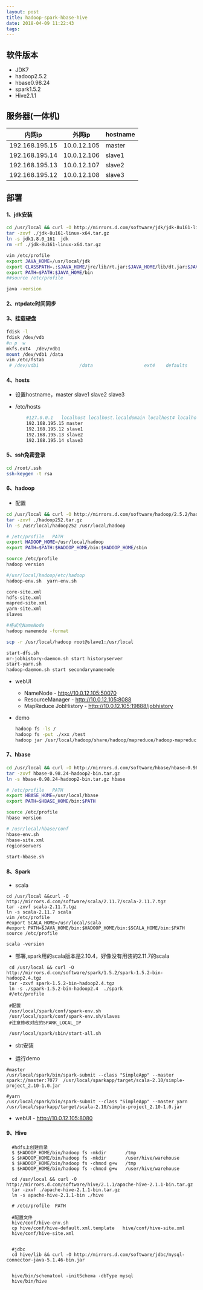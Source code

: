 ```yaml
---
layout: post
title: hadoop-spark-hbase-hive
date: 2018-04-09 11:22:43
tags:
---
```


## 软件版本

* JDK7  
* hadoop2.5.2 
* hbase0.98.24   
* spark1.5.2  
* Hive2.1.1 

## 服务器(一体机)

|    内网ip        | 外网ip | hostname |
| --------------- | -----  |  -----   |
| 192.168.195.15  |  10.0.12.105 | master |
| 192.168.195.14  |  10.0.12.106 | slave1 |
| 192.168.195.13  |  10.0.12.107 | slave2 |
| 192.168.195.12  |  10.0.12.108 | slave3 |


## 部署
#### 1、jdk安装
```sh
cd /usr/local && curl -O http://mirrors.d.com/software/jdk/jdk-8u161-linux-x64.tar.gz
tar -zxvf ./jdk-8u161-linux-x64.tar.gz
ln -s jdk1.8.0_161  jdk
rm -rf ./jdk-8u161-linux-x64.tar.gz

vim /etc/profile
export JAVA_HOME=/usr/local/jdk
export CLASSPATH=.:$JAVA_HOME/jre/lib/rt.jar:$JAVA_HOME/lib/dt.jar:$JAVA_HOME/lib/tools.jar
export PATH=$PATH:$JAVA_HOME/bin
##source /etc/profile

java -version

```
#### 2、ntpdate时间同步

#### 3、挂载硬盘
```sh
fdisk -l
fdisk /dev/vdb
#n p  w
mkfs.ext4  /dev/vdb1
mount /dev/vdb1 /data
vim /etc/fstab
 # /dev/vdb1               /data                   ext4    defaults        0 0

```
#### 4、hosts
* 设置hostname，master slave1 slave2 slave3
* /etc/hosts
	
	```sh
		#127.0.0.1   localhost localhost.localdomain localhost4 localhost4.localdomain4 master.novalocal
		192.168.195.15 master 
        192.168.195.12 slave1
        192.168.195.13 slave2
        192.168.195.14 slave3
	```

#### 5、ssh免密登录
```sh
cd /root/.ssh
ssh-keygen -t rsa 
```

#### 6、hadoop

* 配置

```sh
cd /usr/local && curl -O http://mirrors.d.com/software/hadoop/2.5.2/hadoop-2.5.2.tar.gz
tar -zxvf ./hadoop252.tar.gz
ln -s /usr/local/hadoop252 /usr/local/hadoop

# /etc/profile   PATH
export HADOOP_HOME=/usr/local/hadoop
export PATH=$PATH:$HADOOP_HOME/bin:$HADOOP_HOME/sbin

source /etc/profile
hadoop version

#/usr/local/hadoop/etc/hadoop
hadoop-env.sh  yarn-env.sh

core-site.xml
hdfs-site.xml
mapred-site.xml
yarn-site.xml
slaves

#格式化NameNode
hadoop namenode -format 

scp -r /usr/local/hadoop root@slave1:/usr/local

start-dfs.sh
mr-jobhistory-daemon.sh start historyserver
start-yarn.sh
hadoop-daemon.sh start secondarynamenode

```

* webUI
	* NameNode - http://10.0.12.105:50070
	* ResourceManager  - http://10.0.12.105:8088
	* MapReduce JobHistory - http://10.0.12.105:19888/jobhistory
* demo 
	
	```sh
	hadoop fs -ls /
	hadoop fs -put ./xxx /test
	hadoop jar /usr/local/hadoop/share/hadoop/mapreduce/hadoop-mapreduce-examples-2.5.2.jar wordcount /test /testout
	```



#### 7、hbase

```sh
cd /usr/local && curl -O http://mirrors.d.com/software/hbase/hbase-0.98.24-hadoop2-bin.tar.gz
tar -zxvf hbase-0.98.24-hadoop2-bin.tar.gz
ln -s hbase-0.98.24-hadoop2-bin.tar.gz hbase

# /etc/profile   PATH
export HBASE_HOME=/usr/local/hbase
export PATH=$HBASE_HOME/bin:$PATH

source /etc/profile
hbase version

# /usr/local/hbase/conf
hbase-env.sh
hbase-site.xml
regionservers
 
start-hbase.sh

```

#### 8、Spark

* scala

```
cd /usr/local &&curl -O http://mirrors.d.com/software/scala/2.11.7/scala-2.11.7.tgz
tar -zxvf scala-2.11.7.tgz
ln -s scala-2.11.7 scala
vim /etc/profile
#export SCALA_HOME=/usr/local/scala
#export PATH=$JAVA_HOME/bin:$HADOOP_HOME/bin:$SCALA_HOME/bin:$PATH
source /etc/profile

scala -version

```

* 部署,spark用的scala版本是2.10.4，好像没有用装的2.11.7的scala

```
 cd /usr/local && curl -O http://mirrors.d.com/software/spark/1.5.2/spark-1.5.2-bin-hadoop2.4.tgz
 tar -zxvf spark-1.5.2-bin-hadoop2.4.tgz
 ln -s ./spark-1.5.2-bin-hadoop2.4  ./spark
 #/etc/profile 

 #配置
 /usr/local/spark/conf/spark-env.sh
 /usr/local/spark/conf/spark-env.sh/slaves
 #注意修改对应的SPARK_LOCAL_IP

 /usr/local/spark/sbin/start-all.sh
```

* sbt安装

* 运行demo

```
#master
/usr/local/spark/bin/spark-submit --class "SimpleApp" --master spark://master:7077  /usr/local/sparkapp/target/scala-2.10/simple-project_2.10-1.0.jar

#yarn
/usr/local/spark/bin/spark-submit --class "SimpleApp" --master yarn   /usr/local/sparkapp/target/scala-2.10/simple-project_2.10-1.0.jar
```
* webUI - http://10.0.12.105:8080


#### 9、Hive

```
  #hdfs上创建目录
  $ $HADOOP_HOME/bin/hadoop fs -mkdir       /tmp
  $ $HADOOP_HOME/bin/hadoop fs -mkdir       /user/hive/warehouse
  $ $HADOOP_HOME/bin/hadoop fs -chmod g+w   /tmp
  $ $HADOOP_HOME/bin/hadoop fs -chmod g+w   /user/hive/warehouse
  
  cd /usr/local && curl -O http://mirrors.d.com/software/hive/2.1.1/apache-hive-2.1.1-bin.tar.gz
  tar -zxvf ./apache-hive-2.1.1-bin.tar.gz
  ln -s apache-hive-2.1.1-bin ./hive
  
  # /etc/profile  PATH
  
  #配置文件
  hive/conf/hive-env.sh  
  cp hive/conf/hive-default.xml.template   hive/conf/hive-site.xml
  hive/conf/hive-site.xml
  
  
  #jdbc
  cd hive/lib && curl -O http://mirrors.d.com/software/jdbc/mysql-connector-java-5.1.46-bin.jar
  
  
  hive/bin/schematool -initSchema -dbType mysql
  hive/bin/hive
  
```